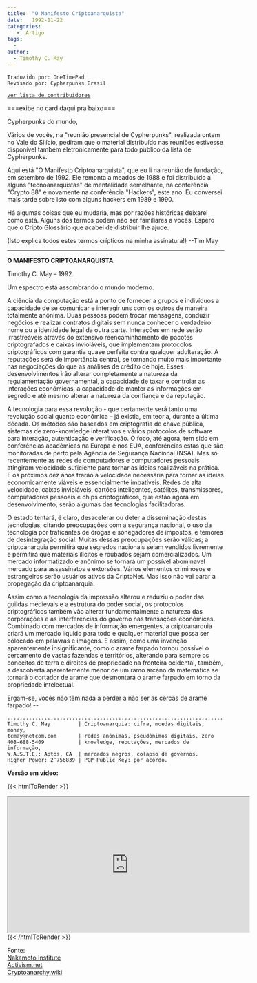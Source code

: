 ```yaml
---
title:  "O Manifesto Criptoanarquista"
date:   1992-11-22
categories:
   -  Artigo
tags:
  -
author:
  - Timothy C. May
---
```

```
Traduzido por: OneTimePad
Revisado por: Cypherpunks Brasil
```
[```ver lista de contribuidores```](/about/#contribuidores)

===exibe no card daqui pra baixo===

Cypherpunks do mundo,

Vários de vocês, na "reunião presencial de Cypherpunks", realizada ontem no Vale do Silício, pediram que o material distribuído nas reuniões estivesse disponível também eletronicamente para todo público da lista de Cypherpunks.

Aqui está "O Manifesto Criptoanarquista", que eu li na reunião de fundação, em setembro de 1992\. Ele remonta a meados de 1988 e foi distribuído a alguns "tecnoanarquistas" de mentalidade semelhante, na conferência "Crypto 88" e novamente na conferência "Hackers", este ano. Eu conversei mais tarde sobre isto com alguns hackers em 1989 e 1990.

Há algumas coisas que eu mudaria, mas por razões históricas deixarei como está. Alguns dos termos podem não ser familiares a vocês. Espero que o Cripto Glossário que acabei de distribuir lhe ajude.

(Isto explica todos estes termos crípticos na minha assinatura!) --Tim May

---

**O MANIFESTO CRIPTOANARQUISTA**

Timothy C. May – 1992.

Um espectro está assombrando o mundo moderno.

A ciência da computação está a ponto de fornecer a grupos e indivíduos a capacidade de se comunicar e interagir uns com os outros de maneira totalmente anônima. Duas pessoas podem trocar mensagens, conduzir negócios e realizar contratos digitais sem nunca conhecer o verdadeiro nome ou a identidade legal da outra parte. Interações em rede serão irrastreáveis através do extensivo reencaminhamento de pacotes criptografados e caixas invioláveis, que implementam protocolos criptográficos com garantia quase perfeita contra qualquer adulteração. A reputações será de importância central, se tornando muito mais importante nas negociações do que as análises de crédito de hoje. Esses desenvolvimentos irão alterar completamente a natureza da regulamentação governamental, a capacidade de taxar e controlar as interações econômicas, a capacidade de manter as informações em segredo e até mesmo alterar a natureza da confiança e da reputação.

A tecnologia para essa revolução - que certamente será tanto uma revolução social quanto econômica – já existia, em teoria, durante a última década. Os métodos são baseados em criptografia de chave pública, sistemas de zero-knowledge interativos e vários protocolos de software para interação, autenticação e verificação. O foco, até agora, tem sido em conferências acadêmicas na Europa e nos EUA, conferências estas que são monitoradas de perto pela Agência de Segurança Nacional (NSA). Mas só recentemente as redes de computadores e computadores pessoais atingiram velocidade suficiente para tornar as ideias realizáveis na prática. E os próximos dez anos trarão a velocidade necessária para tornar as ideias economicamente viáveis ​​e essencialmente imbatíveis. Redes de alta velocidade, caixas invioláveis, cartões inteligentes, satélites, transmissores, computadores pessoais e chips criptográficos, que estão agora em desenvolvimento, serão algumas das tecnologias facilitadoras.

O estado tentará, é claro, desacelerar ou deter a disseminação destas tecnologias, citando preocupações com a segurança nacional, o uso da tecnologia por traficantes de drogas e sonegadores de impostos, e temores de desintegração social. Muitas dessas preocupações serão válidas; a criptoanarquia permitirá que segredos nacionais sejam vendidos livremente e permitirá que materiais ilícitos e roubados sejam comercializados. Um mercado informatizado e anônimo se tornará um possível abominavel mercado ​​para assassinatos e extorsões. Vários elementos criminosos e estrangeiros serão usuários ativos da CriptoNet. Mas isso não vai parar a propagação da criptoanarquia.

Assim como a tecnologia da impressão alterou e reduziu o poder das guildas medievais e a estrutura do poder social, os protocolos criptográficos também vão alterar fundamentalmente a natureza das corporações e as interferências do governo nas transações econômicas. Combinado com mercados de informação emergentes, a criptoanarquia criará um mercado líquido para todo e qualquer material que possa ser colocado em palavras e imagens. E assim, como uma invenção aparentemente insignificante, como o arame farpado tornou possível o cercamento de vastas fazendas e territórios, alterando para sempre os conceitos de terra e direitos de propriedade na fronteira ocidental, também, a descoberta aparentemente menor de um ramo arcano da matemática se tornará o cortador de arame que desmontará o arame farpado em torno da propriedade intelectual.

Ergam-se, vocês não têm nada a perder a não ser as cercas de arame farpado! --



```
......................................................................
Timothy C. May         | Criptoanarquia: cifra, moedas digitais, money,  
tcmay@netcom.com       | redes anônimas, pseudônimos digitais, zero
408-688-5409           | knowledge, reputações, mercados de informação, 
W.A.S.T.E.: Aptos, CA  | mercados negros, colapso de governos.
Higher Power: 2^756839 | PGP Public Key: por acordo.
```

**Versão em vídeo:**

{{< htmlToRender >}}
<iframe id="lbry-iframe" width="560" height="315" src="https://odysee.com/$/embed/o-manifesto-criptoanarquista-timothy-c/e4827e7fc0defc9617298eb65a2c5bbee6b243fb?r=6AWFiSHRX7ZYz8zPkJzrGE6Rb8JShq57" allowfullscreen></iframe>
{{< /htmlToRender >}}

Fonte:  
[Nakamoto Institute](https://nakamotoinstitute.org/crypto-anarchist-manifesto/)  
[Activism.net](https://www.activism.net/cypherpunk/crypto-anarchy.html)  
[Cryptoanarchy.wiki](https://mailing-list-archive.cryptoanarchy.wiki/archive/1992/11/eda5e66d8aed5985d60a1fa5432c9751789b5e50dc11cf515c7dd67a511a3d78/)  
